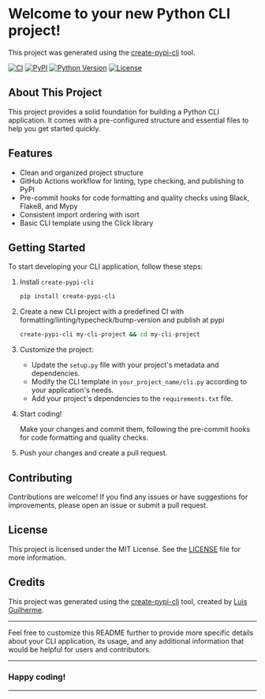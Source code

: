 # Welcome to your new Python CLI project!

This project was generated using the [create-pypi-cli](https://github.com/lguibr/create-pypi-cli) tool.

[![CI](https://github.com/lguibr/create-pypi-cli/workflows/CI/badge.svg)](https://github.com/lguibr/create-pypi-cli/actions)
[![PyPI](https://img.shields.io/pypi/v/create-pypi-cli.svg)](https://pypi.org/project/create-pypi-cli/)
[![Python Version](https://img.shields.io/pypi/pyversions/create-pypi-cli.svg)](https://pypi.org/project/create-pypi-cli/)
[![License](https://img.shields.io/pypi/l/create-pypi-cli.svg)](https://github.com/lguibr/create-pypi-cli/blob/main/LICENSE)

## About This Project

This project provides a solid foundation for building a Python CLI application. It comes with a pre-configured structure and essential files to help you get started quickly.

## Features

- Clean and organized project structure
- GitHub Actions workflow for linting, type checking, and publishing to PyPI
- Pre-commit hooks for code formatting and quality checks using Black, Flake8, and Mypy
- Consistent import ordering with isort
- Basic CLI template using the Click library

## Getting Started

To start developing your CLI application, follow these steps:

1. Install `create-pypi-cli`

   ```bash
   pip install create-pypi-cli
   ```

2. Create a new CLI project with a predefined CI with formatting/linting/typecheck/bump-version and publish at pypi

   ```bash
   create-pypi-cli my-cli-project && cd my-cli-project
   ```

3. Customize the project:

   - Update the `setup.py` file with your project's metadata and dependencies.
   - Modify the CLI template in `your_project_name/cli.py` according to your application's needs.
   - Add your project's dependencies to the `requirements.txt` file.

4. Start coding!

   Make your changes and commit them, following the pre-commit hooks for code formatting and quality checks.

5. Push your changes and create a pull request.

## Contributing

Contributions are welcome! If you find any issues or have suggestions for improvements, please open an issue or submit a pull request.

## License

This project is licensed under the MIT License. See the [LICENSE](LICENSE) file for more information.

## Credits

This project was generated using the [create-pypi-cli](https://github.com/lguibr/create-pypi-cli) tool, created by [Luis Guilherme](https://github.com/lguibr).

---

Feel free to customize this README further to provide more specific details about your CLI application, its usage, and any additional information that would be helpful for users and contributors.

---

### Happy coding!

---
